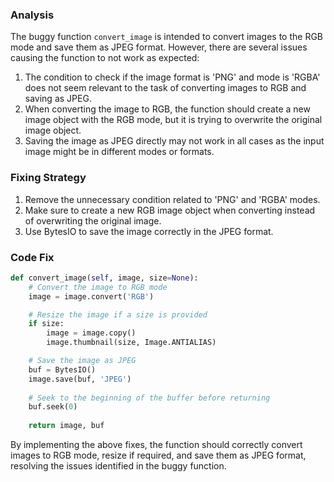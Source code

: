 ### Analysis
The buggy function `convert_image` is intended to convert images to the RGB mode and save them as JPEG format. However, there are several issues causing the function to not work as expected:
1. The condition to check if the image format is 'PNG' and mode is 'RGBA' does not seem relevant to the task of converting images to RGB and saving as JPEG.
2. When converting the image to RGB, the function should create a new image object with the RGB mode, but it is trying to overwrite the original image object.
3. Saving the image as JPEG directly may not work in all cases as the input image might be in different modes or formats.

### Fixing Strategy
1. Remove the unnecessary condition related to 'PNG' and 'RGBA' modes.
2. Make sure to create a new RGB image object when converting instead of overwriting the original image.
3. Use BytesIO to save the image correctly in the JPEG format.

### Code Fix
```python
def convert_image(self, image, size=None):
    # Convert the image to RGB mode
    image = image.convert('RGB')

    # Resize the image if a size is provided
    if size:
        image = image.copy()
        image.thumbnail(size, Image.ANTIALIAS)

    # Save the image as JPEG
    buf = BytesIO()
    image.save(buf, 'JPEG')
    
    # Seek to the beginning of the buffer before returning
    buf.seek(0)
    
    return image, buf
``` 

By implementing the above fixes, the function should correctly convert images to RGB mode, resize if required, and save them as JPEG format, resolving the issues identified in the buggy function.